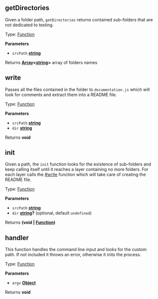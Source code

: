 <!-- Generated by documentation.js. Update this documentation by updating the source code. -->

## getDirectories

Given a folder path, `getDirectories` returns contained
sub-folders that are not dedicated to testing.

Type: [Function](https://developer.mozilla.org/en-US/docs/Web/JavaScript/Reference/Statements/function)

**Parameters**

-   `srcPath` **[string](https://developer.mozilla.org/en-US/docs/Web/JavaScript/Reference/Global_Objects/String)** 

Returns **[Array](https://developer.mozilla.org/en-US/docs/Web/JavaScript/Reference/Global_Objects/Array)&lt;[string](https://developer.mozilla.org/en-US/docs/Web/JavaScript/Reference/Global_Objects/String)>** array of folders names

## write

Passes all the files contained in the folder to `documentation.js`
which will look for comments and extract them into a README file.

Type: [Function](https://developer.mozilla.org/en-US/docs/Web/JavaScript/Reference/Statements/function)

**Parameters**

-   `srcPath` **[string](https://developer.mozilla.org/en-US/docs/Web/JavaScript/Reference/Global_Objects/String)** 
-   `dir` **[string](https://developer.mozilla.org/en-US/docs/Web/JavaScript/Reference/Global_Objects/String)** 

Returns **void** 

## init

Given a path, the `init` function looks for the existence of sub-folders
and keep calling itself until it reaches a layer containing no more folders.
For each layer calls the [#write](#write) function which will take care of creating the
README file.

Type: [Function](https://developer.mozilla.org/en-US/docs/Web/JavaScript/Reference/Statements/function)

**Parameters**

-   `srcPath` **[string](https://developer.mozilla.org/en-US/docs/Web/JavaScript/Reference/Global_Objects/String)** 
-   `dir` **[string](https://developer.mozilla.org/en-US/docs/Web/JavaScript/Reference/Global_Objects/String)?**  (optional, default `undefined`)

Returns **(void | [Function](https://developer.mozilla.org/en-US/docs/Web/JavaScript/Reference/Statements/function))** 

## handler

This function handles the command line input and looks for the custom
path. If not included it throws an error, otherwise it inits the process.

Type: [Function](https://developer.mozilla.org/en-US/docs/Web/JavaScript/Reference/Statements/function)

**Parameters**

-   `argv` **[Object](https://developer.mozilla.org/en-US/docs/Web/JavaScript/Reference/Global_Objects/Object)** 

Returns **void** 
